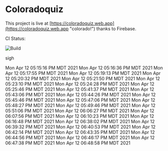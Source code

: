 # Coloradoquiz

This project is live at [https://coloradoquiz.web.app](https://coloradoquiz.web.app "colorado!") 
thanks to Firebase. 

CI Status: 

![Build](https://github.com/teamkushal/coloradoquiz/workflows/Deploy%20to%20Firebase%20Hosting%20on%20merge/badge.svg)

sigh

Mon Apr 12 05:15:16 PM MDT 2021
Mon Apr 12 05:16:36 PM MDT 2021
Mon Apr 12 05:17:55 PM MDT 2021
Mon Apr 12 05:19:13 PM MDT 2021
Mon Apr 12 05:20:32 PM MDT 2021
Mon Apr 12 05:21:50 PM MDT 2021
Mon Apr 12 05:23:10 PM MDT 2021
Mon Apr 12 05:24:28 PM MDT 2021
Mon Apr 12 05:25:46 PM MDT 2021
Mon Apr 12 05:41:37 PM MDT 2021
Mon Apr 12 05:43:06 PM MDT 2021
Mon Apr 12 05:44:26 PM MDT 2021
Mon Apr 12 05:45:46 PM MDT 2021
Mon Apr 12 05:47:06 PM MDT 2021
Mon Apr 12 05:48:27 PM MDT 2021
Mon Apr 12 05:49:46 PM MDT 2021
Mon Apr 12 05:51:06 PM MDT 2021
Mon Apr 12 06:06:27 PM MDT 2021
Mon Apr 12 06:07:56 PM MDT 2021
Mon Apr 12 06:10:23 PM MDT 2021
Mon Apr 12 06:16:48 PM MDT 2021
Mon Apr 12 06:38:02 PM MDT 2021
Mon Apr 12 06:39:32 PM MDT 2021
Mon Apr 12 06:40:53 PM MDT 2021
Mon Apr 12 06:42:14 PM MDT 2021
Mon Apr 12 06:43:35 PM MDT 2021
Mon Apr 12 06:44:56 PM MDT 2021
Mon Apr 12 06:46:17 PM MDT 2021
Mon Apr 12 06:47:38 PM MDT 2021
Mon Apr 12 06:48:58 PM MDT 2021
